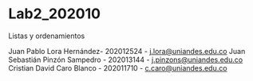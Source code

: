 # Lab2_202010
Listas y ordenamientos

Juan Pablo Lora Hernández- 202012524 - j.lora@uniandes.edu.co
Juan Sebastián Pinzón Sampedro - 202013144 - j.pinzons@uniandes.edu.co
Cristian David Caro Blanco - 202011710 - c.caro@uniandes.edu.co